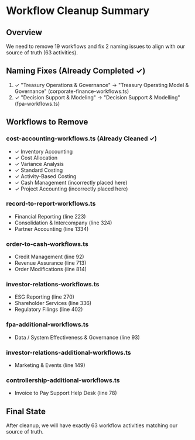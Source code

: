 # Workflow Cleanup Summary

## Overview
We need to remove 19 workflows and fix 2 naming issues to align with our source of truth (63 activities).

## Naming Fixes (Already Completed ✓)
1. ✓ "Treasury Operations & Governance" → "Treasury Operating Model & Governance" (corporate-finance-workflows.ts)
2. ✓ "Decision Support & Modeling" → "Decision Support & Modelling" (fpa-workflows.ts)

## Workflows to Remove

### cost-accounting-workflows.ts (Already Cleaned ✓)
- ✓ Inventory Accounting
- ✓ Cost Allocation
- ✓ Variance Analysis
- ✓ Standard Costing
- ✓ Activity-Based Costing
- ✓ Cash Management (incorrectly placed here)
- ✓ Project Accounting (incorrectly placed here)

### record-to-report-workflows.ts
- Financial Reporting (line 223)
- Consolidation & Intercompany (line 324)
- Partner Accounting (line 1334)

### order-to-cash-workflows.ts
- Credit Management (line 92)
- Revenue Assurance (line 713)
- Order Modifications (line 814)

### investor-relations-workflows.ts
- ESG Reporting (line 270)
- Shareholder Services (line 336)
- Regulatory Filings (line 402)

### fpa-additional-workflows.ts
- Data / System Effectiveness & Governance (line 93)

### investor-relations-additional-workflows.ts
- Marketing & Events (line 149)

### controllership-additional-workflows.ts
- Invoice to Pay Support Help Desk (line 78)

## Final State
After cleanup, we will have exactly 63 workflow activities matching our source of truth. 